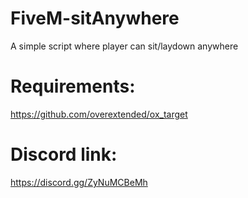 # FiveM-sitAnywhere
A simple script where player can sit/laydown anywhere

# Requirements:
https://github.com/overextended/ox_target

# Discord link:
https://discord.gg/ZyNuMCBeMh

